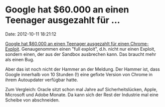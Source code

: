 Google hat \$60.000 an einen Teenager ausgezahlt für \...
=========================================================

Date: 2012-10-11 18:21:12

[Google hat \$60.000 an einen Teenager ausgezahlt für einen
Chrome-Exploit](http://blog.chromium.org/2012/10/pwnium-2-results-and-wrap-up_10.html).
Genaugenommen einen \"full exploit\", d.h. nicht nur einen Exploit,
sondern einen, der aus der Sandbox ausbrechen kann. Das braucht mehr als
einen Bug.

Aber das ist noch nicht der Hammer an der Meldung. Der Hammer ist, dass
Google innerhalb von 10 Stunden (!) eine gefixte Version von Chrome in
ihrem Autoupdater verfügbar hatte.

Zum Vergleich: Oracle sitzt schon mal Jahre auf Sicherheitslücken,
Apple, Microsoft und Adobe Monate. Da kann sich der Rest der Industrie
mal eine Scheibe von abschneiden.
